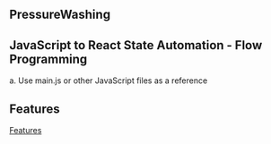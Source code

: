 ## PressureWashing

## JavaScript to React State Automation - Flow Programming
 a. Use main.js or other JavaScript files as a reference

 
 ## Features
 [Features](https://chatgpt.com/share/e/68beeb3a-3228-8009-a543-0e7e37bbb437)




